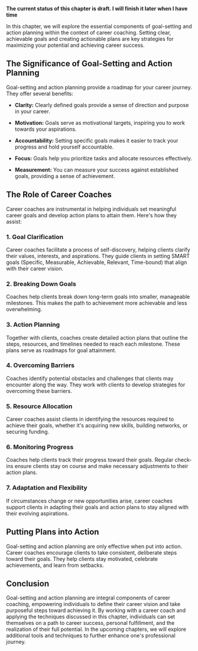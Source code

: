 **The current status of this chapter is draft. I will finish it later when I have time**

In this chapter, we will explore the essential components of goal-setting and action planning within the context of career coaching. Setting clear, achievable goals and creating actionable plans are key strategies for maximizing your potential and achieving career success.

The Significance of Goal-Setting and Action Planning
----------------------------------------------------

Goal-setting and action planning provide a roadmap for your career journey. They offer several benefits:

* **Clarity:** Clearly defined goals provide a sense of direction and purpose in your career.

* **Motivation:** Goals serve as motivational targets, inspiring you to work towards your aspirations.

* **Accountability:** Setting specific goals makes it easier to track your progress and hold yourself accountable.

* **Focus:** Goals help you prioritize tasks and allocate resources effectively.

* **Measurement:** You can measure your success against established goals, providing a sense of achievement.

The Role of Career Coaches
--------------------------

Career coaches are instrumental in helping individuals set meaningful career goals and develop action plans to attain them. Here's how they assist:

### 1. **Goal Clarification**

Career coaches facilitate a process of self-discovery, helping clients clarify their values, interests, and aspirations. They guide clients in setting SMART goals (Specific, Measurable, Achievable, Relevant, Time-bound) that align with their career vision.

### 2. **Breaking Down Goals**

Coaches help clients break down long-term goals into smaller, manageable milestones. This makes the path to achievement more achievable and less overwhelming.

### 3. **Action Planning**

Together with clients, coaches create detailed action plans that outline the steps, resources, and timelines needed to reach each milestone. These plans serve as roadmaps for goal attainment.

### 4. **Overcoming Barriers**

Coaches identify potential obstacles and challenges that clients may encounter along the way. They work with clients to develop strategies for overcoming these barriers.

### 5. **Resource Allocation**

Career coaches assist clients in identifying the resources required to achieve their goals, whether it's acquiring new skills, building networks, or securing funding.

### 6. **Monitoring Progress**

Coaches help clients track their progress toward their goals. Regular check-ins ensure clients stay on course and make necessary adjustments to their action plans.

### 7. **Adaptation and Flexibility**

If circumstances change or new opportunities arise, career coaches support clients in adapting their goals and action plans to stay aligned with their evolving aspirations.

Putting Plans into Action
-------------------------

Goal-setting and action planning are only effective when put into action. Career coaches encourage clients to take consistent, deliberate steps toward their goals. They help clients stay motivated, celebrate achievements, and learn from setbacks.

Conclusion
----------

Goal-setting and action planning are integral components of career coaching, empowering individuals to define their career vision and take purposeful steps toward achieving it. By working with a career coach and applying the techniques discussed in this chapter, individuals can set themselves on a path to career success, personal fulfillment, and the realization of their full potential. In the upcoming chapters, we will explore additional tools and techniques to further enhance one's professional journey.
